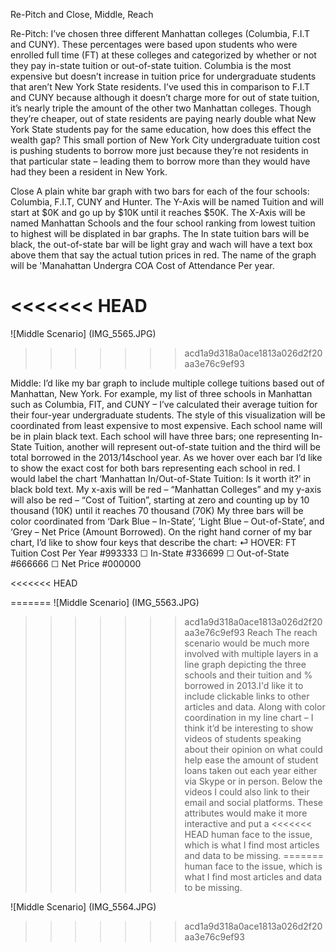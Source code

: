 Re-Pitch and Close, Middle, Reach

Re-Pitch: I’ve chosen three different Manhattan colleges (Columbia, F.I.T and CUNY). 
These percentages were based upon students who were enrolled full time (FT) at these 
colleges and categorized by whether or not they pay in-state tuition or out-of-state tuition. 
Columbia is the most expensive but doesn’t increase in tuition price for undergraduate 
students that aren’t New York State residents.  I’ve used this in comparison to F.I.T and 
CUNY because although it doesn’t charge more for out of state tuition, it’s nearly triple 
the amount of the other two Manhattan colleges. Though they’re cheaper, out of state 
residents are paying nearly double what New York State students pay for the same 
education, how does this effect the wealth gap? This small portion of New York City 
undergraduate tuition cost is pushing students to borrow more just because they’re not 
residents in that particular state – leading them to borrow more than they would have had 
they been a resident in New York.  

Close
A plain white bar graph with two bars for each of the four schools: Columbia, F.I.T, CUNY and Hunter. The Y-Axis will be
named Tuition and will start at $0K and go up by $10K until it reaches $50K. The X-Axis will be named Manhattan Schools
and the four school ranking from lowest tuition to highest will be displated in bar graphs. The In state tuition bars will 
be black, the out-of-state bar will be light gray and wach will have a text box above them that say the actual tution prices 
in red. The name of the graph will be 'Manahattan Undergra COA Cost of Attendance Per year. 

<<<<<<< HEAD
=======
![Middle Scenario] (IMG_5565.JPG)
>>>>>>> acd1a9d318a0ace1813a026d2f20aa3e76c9ef93

Middle:
I’d like my bar graph to include multiple college tuitions based out of Manhattan, 
New York.  For example, my list of three schools in Manhattan such as Columbia, FIT, 
and CUNY – I’ve calculated their average tuition for their four-year undergraduate 
students.  The style of this visualization will be coordinated from least expensive to most 
expensive. Each school name will be in plain black text. Each school will have three bars; 
one representing In-State Tuition, another will represent out-of-state tuition and the third 
will be total borrowed in the 2013/14school year. As we hover over each bar I’d like to 
show the exact cost for both bars representing each school in red. I would label the chart 
‘Manhattan In/Out-of-State Tuition: Is it worth it?’ in black bold text. 
My x-axis will be red – “Manhattan Colleges” and my y-axis will also be red – “Cost of 
Tuition”, starting at zero and counting up by 10 thousand (10K) until it reaches 70 
thousand (70K) My three bars will be color coordinated from ‘Dark Blue – In-State’, 
‘Light Blue – Out-of-State’, and ‘Grey – Net Price (Amount Borrowed).
On the right hand corner of my bar chart, I’d like to show four keys that describe the 
chart:
⏎ HOVER: FT Tuition Cost Per Year #993333
☐ In-State #336699
☐ Out-of-State #666666
☐ Net Price #000000

<<<<<<< HEAD

=======
![Middle Scenario] (IMG_5563.JPG)
>>>>>>> acd1a9d318a0ace1813a026d2f20aa3e76c9ef93
Reach
The reach scenario would be much more involved with multiple layers in a
line graph depicting the three schools and their tuition and % borrowed in 
2013.I'd like it to include clickable links to other articles and data. Along with color coordination in 
my line chart – I think it’d be interesting to show videos of students speaking about 
their opinion on what could help ease the amount of student loans taken out each 
year either via Skype or in person. Below the videos I could also link to their email 
and social platforms. These attributes would make it more interactive and put a 
<<<<<<< HEAD
human face to the issue, which is what I find most articles and data to be missing.
=======
human face to the issue, which is what I find most articles and data to be missing.

![Middle Scenario] (IMG_5564.JPG)
>>>>>>> acd1a9d318a0ace1813a026d2f20aa3e76c9ef93
